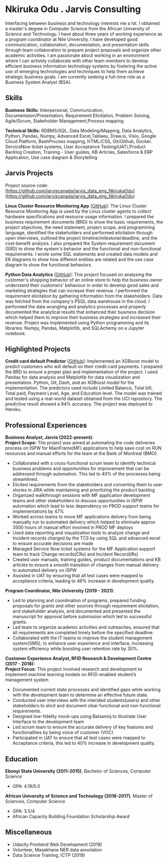 # Nkiruka Odu . Jarvis Consulting

Interfacing between business and technology interests me a lot. I obtained a master's degree in Computer Science from the African University of Science and Technology. I have about three years of working experience as a program coordinator at Nile University. I have developed good communication, collaboration, documentation, and presentation skills through team collaboration to prepare project proposals and organize other academic activities. I am passionate about working in an environment where I can actively collaborate with other team members to develop efficient business information technology systems by fostering the active use of emerging technologies and techniques to help them achieve strategic business goals. I am currently seeking a full-time role as a Business System Analyst (BSA). 
## Skills

**Business Skills:** Interpersonal, Communication, Documentaion/Presentation, Requirement Elicitation, Problem Solving, Agile/Scrum, Stakeholder Management,Process mapping

**Technical Skills:** RDBMS/SQL, Data Modeling/Mapping, Data Analytics, Python, Pandas, Numpy, Advanced Excel,Tablaeu, Draw.io, Visio, Google Cloud Platform, BashProcess mapping, HTML/CSS, Git/Github, Docker. ServiceNow ticket systems, User Acceptance Testing(UAT),Product Backlog Creation, Training  - User guides, KB Articles, Salesforce & ERP Application, Use case diagram & Storytelling

## Jarvis Projects

Project source code: [https://github.com/jarviscanada/jarvis_data_eng_NkirukaOdu](https://github.com/jarviscanada/jarvis_data_eng_NkirukaOdu)


**Linux Cluster Resource Monitoring App** [[GitHub](https://github.com/jarviscanada/jarvis_data_eng_NkirukaOdu/tree/master/linux_sql)]: The Linux Cluster Resource Monitoring App is used by the Linux cluster agents to collect hardware specifications and resource usage information. I prepared the business requirement documents (BRD) to show the basic requirements, the project objectives, the need statement, project scope, and programming language, identified the stakeholders and performed elicitation through open interviews, outlined the project timeline/milestone/deadline, and the cost-benefit analysis. I also prepared the System requirement document (SRD) to show the system's behavior and the functional and non-functional requirements. I wrote some SQL statements and created data models and ER diagrams to show how different entities are related and the use case diagram to show the functional behaviors.

**Python Data Analytics** [[GitHub](https://github.com/jarviscanada/jarvis_data_eng_NkirukaOdu/tree/master/python_data_analytics)]: This project focused on analysing the customer's shopping behavior of an online store to help the business owner understand their customers' behaviour in order to develop good sales and marketing strategies that can increase their revenue. I performed the requirement elicitation by gathering information from the stakeholders. Data was fetched from the company's PSQL data warehouse in the cloud. I performed the data wrangling and analytics processes and properly documented the analytical results that enhanced their business decision which helped them to improve their business strategies and increased their revenue. Project was implemented using Python programming and its libraries: Numpy, Pandas, Matplotlib, and SQLAchemy on a Jupyter notebook.


## Highlighted Projects
**Credit card default Predictor** [[GitHub](https://github.com/write2nk/Unit2-example)]: Implemented an XGBoost model to predict customers who will default on their credit card payments. I prepared the BRD to ensure a proper plan and implementation of the project. I used Pandas for data analysis and Matplotlib for data visualization and presentation. Python, Git, Dash, and an XGBoost model for the implementation. The predictors used include Limited Balance, Total bill, Total paid, Payment Level, Age, and Education level. The model was trained and tested using a real-world dataset obtained from the UCI repository. The predictive result showed a 94% accuracy. The project was deployed to Heroku.


## Professional Experiences

**Business Analyst, Jarvis (2022-present)**: <br>
**Project Scope:** The project was aimed at automating the code deliveries process on ISPW for MainFrame(MF) applications to help save cost on RUN resources  and manual efforts for the team at the Bank of Montreal (BMO).
- Collaborated with a cross-functional scrum team to identify technical business problems and opportunities for improvement that can be addressed through automation. This led to 40% of the processes being streamlined.
- Elicited requirements from the stakeholders and converting them to user stories in JIRA while maintaining and prioritizing the product backlog
- Organized walkthrough sessions with MF application development teams and other stakeholders to discuss opportunities in ISPW automation which lead to less dependency on PROD support teams for implementations by 47%
- Worked across teams to move MF applications delivery from being manually run to automated delivery which helped to eliminate approx 3500 hours of manual effort involved in PROD MF deploys
- Used data reporting and visualization tools to analyze change and Incident records charged by the TCS by using SQL and advanced excel to ensure accurate decisions are made 
- Managed Service Now ticket systems for the MF Application support team to track  Change records(CRs) and Incident Record(IRs)
- Created user manuals, training guides, product documentations and KB articles to ensure a smooth transition of changes from manual delivery to automated delivery on ISPW
- Assisted in UAT by ensuring that all test cases were mapped to acceptance criteria, leading to 46% increase in development quality.



**Program Coordinator, Nile University (2019 - 2021)**: 
- Led to planning and coordination of programs, prepared funding proposals for grants and other sources through requirement elicitation, and stakeholder analysis, and documented and presented the manuscript for approval before submission which led to successful grants.
- Led team to organize academic activities and outreaches, ensured that all requirements are completed timely before the specified deadline.
- Collaborated with the IT teams to improve the student management system(SMS), to enhance user experience and interface, increasing system efficiency while boosting user retention rate by 30%.

**Customer Experience Analyst, RFID Research & Development Centre (2017 - 2018):** <br>
**Project Focus:** This project involved research and development to implement machine learning models on RFID-enabled student’s management system
- Documented current state processes and identified gaps while working with the development team to determine an effective future state.
- Conducted user interviews with the intended students(users) and other stakeholders to elicit and document clear functional and non-functional requirements. 
- Designed low-fidelity mock-ups using Balsamiq to illustrate User Interface to the development team
- Led scrum team to ensure the accurate delivery of key features and functionalities by being voice of customer (VOC)
- Participated in UAT to ensure that all test cases were mapped to Acceptance criteria, this led to 40% increase in development quality. 


## Education
**Ebonyi State University (2011-2015)**, Bachelor of Sciences, Computer Science
- GPA: 4.19/5.0

**African University of Science and Technology (2016-2017)**, Master of Sciences, Computer Science
- GPA: 3.5/4
- African Capacity Building Foundation Scholarship Award


## Miscellaneous
- Udacity Frontend Web Development (2018)
- Volunteer, Masakhane NER data annotation
- Data Science Training, ICTP (2019)
